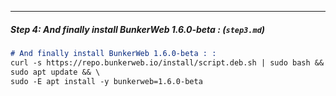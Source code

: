 ---

##### **Step 4: And finally install BunkerWeb 1.6.0-beta : (`step3.md`)**
```markdown
# And finally install BunkerWeb 1.6.0-beta : :
curl -s https://repo.bunkerweb.io/install/script.deb.sh | sudo bash && \
sudo apt update && \
sudo -E apt install -y bunkerweb=1.6.0-beta